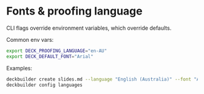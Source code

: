 # Fonts & proofing language

CLI flags override environment variables, which override defaults.

Common env vars:
```bash
export DECK_PROOFING_LANGUAGE="en-AU"
export DECK_DEFAULT_FONT="Arial"
```

Examples:
```bash
deckbuilder create slides.md --language "English (Australia)" --font "Arial"
deckbuilder config languages
```
